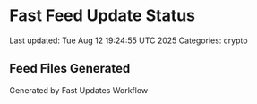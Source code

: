 # Fast Feed Update Status
Last updated: Tue Aug 12 19:24:55 UTC 2025
Categories: crypto

## Feed Files Generated

Generated by Fast Updates Workflow
